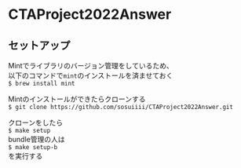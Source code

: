 # CTAProject2022Answer

## セットアップ
Mintでライブラリのバージョン管理をしているため、  
以下のコマンドで`mint`のインストールを済ませておく  
`$ brew install mint`  

Mintのインストールができたらクローンする  
`$ git clone https://github.com/sosuiiii/CTAProject2022Answer.git`  

クローンをしたら  
`$ make setup`  
bundle管理の人は  
`$ make setup-b`  
を実行する
